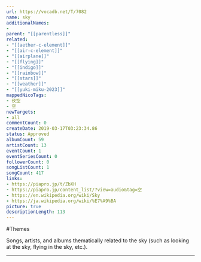 ```yaml
---
url: https://vocadb.net/T/7082
name: sky
additionalNames: 
- 
parent: "[[parentless]]"
related:
- "[[aether-c-element]]"
- "[[air-c-element]]"
- "[[airplane]]"
- "[[flying]]"
- "[[indigo]]"
- "[[rainbow]]"
- "[[stars]]"
- "[[weather]]"
- "[[yuki-miku-2023]]"
mappedNicoTags:
- 夜空
- 空
newTargets:
- all
commentCount: 0
createDate: 2019-03-17T03:23:34.86
status: Approved
albumCount: 59
artistCount: 13
eventCount: 1
eventSeriesCount: 0
followerCount: 0
songListCount: 1
songCount: 417
links: 
- https://piapro.jp/t/ZbXH
- https://piapro.jp/content_list/?view=audio&tag=空
- https://en.wikipedia.org/wiki/Sky
- https://ja.wikipedia.org/wiki/%E7%A9%BA
picture: true
descriptionLength: 113
---
```


#Themes

Songs, artists, and albums thematically related to the sky (such as looking at the sky, flying in the sky, etc.).

---

